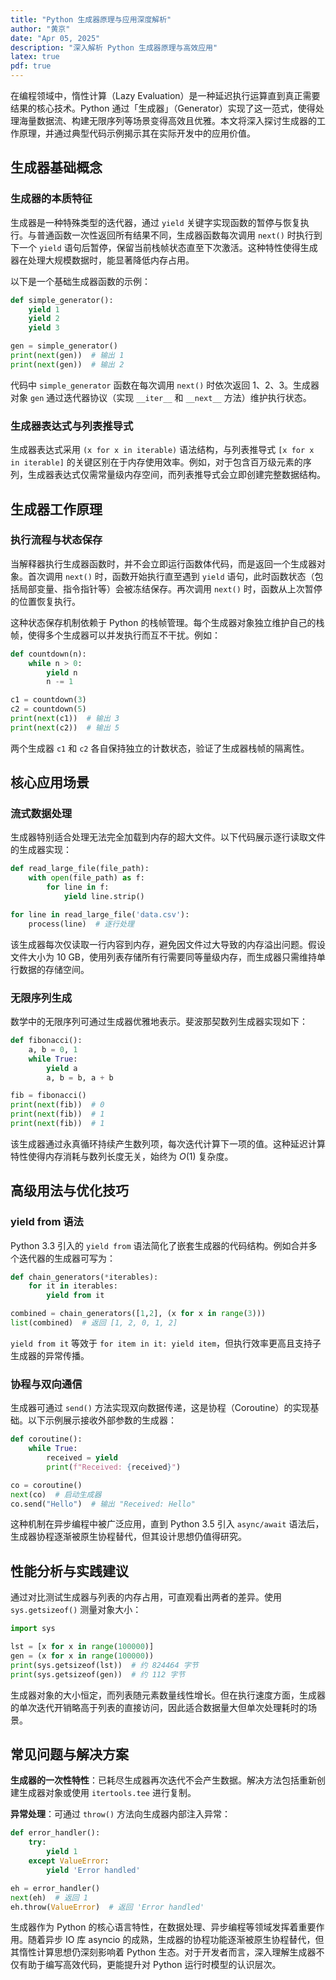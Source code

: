 ```yaml
---
title: "Python 生成器原理与应用深度解析"
author: "黄京"
date: "Apr 05, 2025"
description: "深入解析 Python 生成器原理与高效应用"
latex: true
pdf: true
---
```



在编程领域中，惰性计算（Lazy Evaluation）是一种延迟执行运算直到真正需要结果的核心技术。Python 通过「生成器」（Generator）实现了这一范式，使得处理海量数据流、构建无限序列等场景变得高效且优雅。本文将深入探讨生成器的工作原理，并通过典型代码示例揭示其在实际开发中的应用价值。

## 生成器基础概念

### 生成器的本质特征

生成器是一种特殊类型的迭代器，通过 `yield` 关键字实现函数的暂停与恢复执行。与普通函数一次性返回所有结果不同，生成器函数每次调用 `next()` 时执行到下一个 `yield` 语句后暂停，保留当前栈帧状态直至下次激活。这种特性使得生成器在处理大规模数据时，能显著降低内存占用。

以下是一个基础生成器函数的示例：

```python
def simple_generator():
    yield 1
    yield 2
    yield 3

gen = simple_generator()
print(next(gen))  # 输出 1
print(next(gen))  # 输出 2
```

代码中 `simple_generator` 函数在每次调用 `next()` 时依次返回 1、2、3。生成器对象 `gen` 通过迭代器协议（实现 `__iter__` 和 `__next__` 方法）维护执行状态。

### 生成器表达式与列表推导式

生成器表达式采用 `(x for x in iterable)` 语法结构，与列表推导式 `[x for x in iterable]` 的关键区别在于内存使用效率。例如，对于包含百万级元素的序列，生成器表达式仅需常量级内存空间，而列表推导式会立即创建完整数据结构。

## 生成器工作原理

### 执行流程与状态保存

当解释器执行生成器函数时，并不会立即运行函数体代码，而是返回一个生成器对象。首次调用 `next()` 时，函数开始执行直至遇到 `yield` 语句，此时函数状态（包括局部变量、指令指针等）会被冻结保存。再次调用 `next()` 时，函数从上次暂停的位置恢复执行。

这种状态保存机制依赖于 Python 的栈帧管理。每个生成器对象独立维护自己的栈帧，使得多个生成器可以并发执行而互不干扰。例如：

```python
def countdown(n):
    while n > 0:
        yield n
        n -= 1

c1 = countdown(3)
c2 = countdown(5)
print(next(c1))  # 输出 3
print(next(c2))  # 输出 5
```

两个生成器 `c1` 和 `c2` 各自保持独立的计数状态，验证了生成器栈帧的隔离性。

## 核心应用场景

### 流式数据处理

生成器特别适合处理无法完全加载到内存的超大文件。以下代码展示逐行读取文件的生成器实现：

```python
def read_large_file(file_path):
    with open(file_path) as f:
        for line in f:
            yield line.strip()

for line in read_large_file('data.csv'):
    process(line)  # 逐行处理
```

该生成器每次仅读取一行内容到内存，避免因文件过大导致的内存溢出问题。假设文件大小为 10 GB，使用列表存储所有行需要同等量级内存，而生成器只需维持单行数据的存储空间。

### 无限序列生成

数学中的无限序列可通过生成器优雅地表示。斐波那契数列生成器实现如下：

```python
def fibonacci():
    a, b = 0, 1
    while True:
        yield a
        a, b = b, a + b

fib = fibonacci()
print(next(fib))  # 0
print(next(fib))  # 1
print(next(fib))  # 1
```

该生成器通过永真循环持续产生数列项，每次迭代计算下一项的值。这种延迟计算特性使得内存消耗与数列长度无关，始终为 $O(1)$ 复杂度。

## 高级用法与优化技巧

### yield from 语法

Python 3.3 引入的 `yield from` 语法简化了嵌套生成器的代码结构。例如合并多个迭代器的生成器可写为：

```python
def chain_generators(*iterables):
    for it in iterables:
        yield from it

combined = chain_generators([1,2], (x for x in range(3)))
list(combined)  # 返回 [1, 2, 0, 1, 2]
```

`yield from it` 等效于 `for item in it: yield item`，但执行效率更高且支持子生成器的异常传播。

### 协程与双向通信

生成器可通过 `send()` 方法实现双向数据传递，这是协程（Coroutine）的实现基础。以下示例展示接收外部参数的生成器：

```python
def coroutine():
    while True:
        received = yield
        print(f"Received: {received}")

co = coroutine()
next(co)  # 启动生成器
co.send("Hello")  # 输出 "Received: Hello"
```

这种机制在异步编程中被广泛应用，直到 Python 3.5 引入 `async/await` 语法后，生成器协程逐渐被原生协程替代，但其设计思想仍值得研究。

## 性能分析与实践建议

通过对比测试生成器与列表的内存占用，可直观看出两者的差异。使用 `sys.getsizeof()` 测量对象大小：

```python
import sys

lst = [x for x in range(100000)]
gen = (x for x in range(100000))
print(sys.getsizeof(lst))  # 约 824464 字节
print(sys.getsizeof(gen))  # 约 112 字节
```

生成器对象的大小恒定，而列表随元素数量线性增长。但在执行速度方面，生成器的单次迭代开销略高于列表的直接访问，因此适合数据量大但单次处理耗时的场景。

## 常见问题与解决方案

**生成器的一次性特性**：已耗尽生成器再次迭代不会产生数据。解决方法包括重新创建生成器对象或使用 `itertools.tee` 进行复制。

**异常处理**：可通过 `throw()` 方法向生成器内部注入异常：

```python
def error_handler():
    try:
        yield 1
    except ValueError:
        yield 'Error handled'

eh = error_handler()
next(eh)  # 返回 1
eh.throw(ValueError)  # 返回 'Error handled'
```


生成器作为 Python 的核心语言特性，在数据处理、异步编程等领域发挥着重要作用。随着异步 IO 库 asyncio 的成熟，生成器的协程功能逐渐被原生协程替代，但其惰性计算思想仍深刻影响着 Python 生态。对于开发者而言，深入理解生成器不仅有助于编写高效代码，更能提升对 Python 运行时模型的认识层次。
